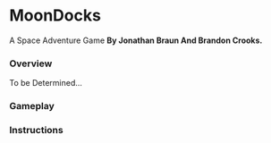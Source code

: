 # MoonDocks
A Space Adventure Game **By Jonathan Braun And Brandon Crooks.**

### Overview
To be Determined...

### Gameplay

### Instructions
